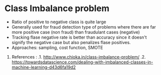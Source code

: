
# Class Imbalance problem 

+ Ratio of positive to negative class is quite large 
+ Generally used for fraud detection type of problems where there are far more positive case (non fraud) than 
fraudulant cases (negative)
+ Tracking flase negative rate is better than accuracy since it doesn't signify the negative case but also penalizes 
flase positives.
+ Approaches: sampling, cost function, SMOTE

1. References : 
.1. http://www.chioka.in/class-imbalance-problem/
.2. https://towardsdatascience.com/dealing-with-imbalanced-classes-in-machine-learning-d43d6fa19d2
